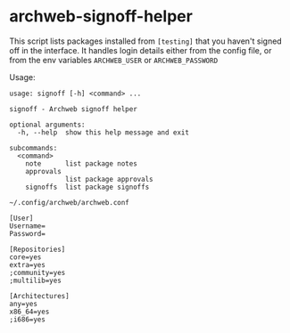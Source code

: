 archweb-signoff-helper
======================

This script lists packages installed from `[testing]` that you haven't signed off in the interface. It handles login
details either from the config file, or from the env variables `ARCHWEB_USER` or `ARCHWEB_PASSWORD`


Usage:
```
usage: signoff [-h] <command> ...

signoff - Archweb signoff helper

optional arguments:
  -h, --help  show this help message and exit

subcommands:
  <command>
    note      list package notes
    approvals
              list package approvals
    signoffs  list package signoffs
```


`~/.config/archweb/archweb.conf`
```
[User]
Username=
Password=

[Repositories]
core=yes
extra=yes
;community=yes
;multilib=yes

[Architectures]
any=yes
x86_64=yes
;i686=yes
```
